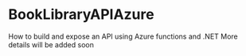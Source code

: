 # BookLibraryAPIAzure
How to build and expose an API using Azure functions and .NET
More details will be added soon
